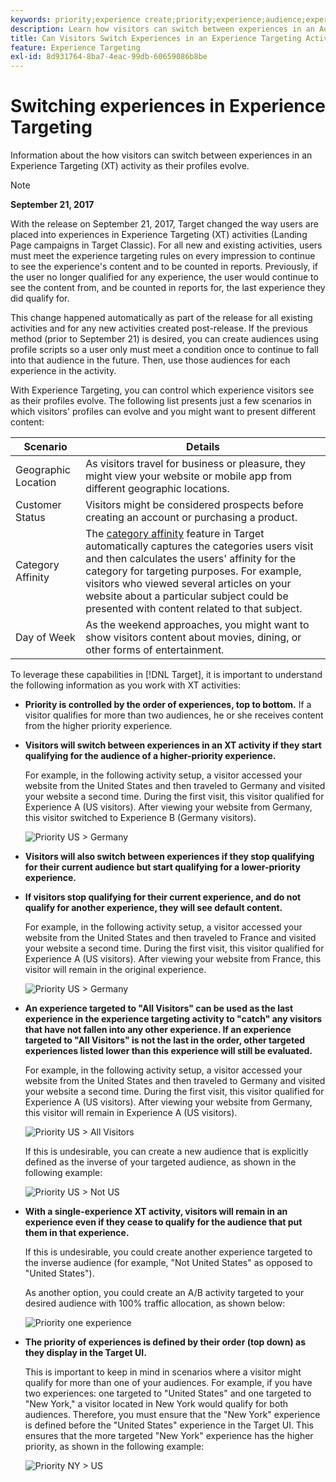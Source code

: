 ```yaml
---
keywords: priority;experience create;priority;experience;audience;experience;switching experiences;visual experience composer
description: Learn how visitors can switch between experiences in an Adobe [!DNL Target] Experience Targeting (XT) activity as their profiles evolve.
title: Can Visitors Switch Experiences in an Experience Targeting Activity?
feature: Experience Targeting
exl-id: 8d931764-8ba7-4eac-99db-60659086b8be
---
```

# Switching experiences in Experience Targeting

Information about the how visitors can switch between experiences in an Experience Targeting (XT) activity as their profiles evolve.

>[!NOTE]
>
>**September 21, 2017**
>
>With the release on September 21, 2017, Target changed the way users are placed into experiences in Experience Targeting (XT) activities (Landing Page campaigns in Target Classic). For all new and existing activities, users must meet the experience targeting rules on every impression to continue to see the experience's content and to be counted in reports. Previously, if the user no longer qualified for any experience, the user would continue to see the content from, and be counted in reports for, the last experience they did qualify for.
>
>This change happened automatically as part of the release for all existing activities and for any new activities created post-release. If the previous method (prior to September 21) is desired, you can create audiences using profile scripts so a user only must meet a condition once to continue to fall into that audience in the future. Then, use those audiences for each experience in the activity.

With Experience Targeting, you can control which experience visitors see as their profiles evolve. The following list presents just a few scenarios in which visitors' profiles can evolve and you might want to present different content:

| Scenario | Details |
|--- |--- |
|Geographic Location|As visitors travel for business or pleasure, they might view your website or mobile app from different geographic locations.|
|Customer Status|Visitors might be considered prospects before creating an account or purchasing a product.|
|Category Affinity|The [category affinity](/help/c-target/c-visitor-profile/category-affinity.md) feature in  Target automatically captures the categories users visit and then calculates the users' affinity for the category for targeting purposes. For example, visitors who viewed several articles on your website about a particular subject could be presented with content related to that subject.|
|Day of Week|As the weekend approaches, you might want to show visitors content about movies, dining, or other forms of entertainment.|

To leverage these capabilities in [!DNL Target], it is important to understand the following information as you work with XT activities:

* **Priority is controlled by the order of experiences, top to bottom.** If a visitor qualifies for more than two audiences, he or she receives content from the higher priority experience. 
* **Visitors will switch between experiences in an XT activity if they start qualifying for the audience of a higher-priority experience.**

  For example, in the following activity setup, a visitor accessed your website from the United States and then traveled to Germany and visited your website a second time. During the first visit, this visitor qualified for Experience A (US visitors). After viewing your website from Germany, this visitor switched to Experience B (Germany visitors).

  ![Priority US > Germany](/help/c-activities/t-experience-target/t-xt-create/assets/xt_priority_us_germany-new.png)

* **Visitors will also switch between experiences if they stop qualifying for their current audience but start qualifying for a lower-priority experience.** 
* **If visitors stop qualifying for their current experience, and do not qualify for another experience, they will see default content.**

  For example, in the following activity setup, a visitor accessed your website from the United States and then traveled to France and visited your website a second time. During the first visit, this visitor qualified for Experience A (US visitors). After viewing your website from France, this visitor will remain in the original experience.

  ![Priority US > Germany](/help/c-activities/t-experience-target/t-xt-create/assets/xt_priority_us_germany-new.png)

* **An experience targeted to "All Visitors" can be used as the last experience in the experience targeting activity to "catch" any visitors that have not fallen into any other experience. If an experience targeted to "All Visitors" is not the last in the order, other targeted experiences listed lower than this experience will still be evaluated.**

  For example, in the following activity setup, a visitor accessed your website from the United States and then traveled to Germany and visited your website a second time. During the first visit, this visitor qualified for Experience A (US visitors). After viewing your website from Germany, this visitor will remain in Experience A (US visitors).

  ![Priority US > All Visitors](/help/c-activities/t-experience-target/t-xt-create/assets/xt_priority_us_all_visitors-new.png)

  If this is undesirable, you can create a new audience that is explicitly defined as the inverse of your targeted audience, as shown in the following example:

  ![Priority US > Not US](/help/c-activities/t-experience-target/t-xt-create/assets/xt_priority_us_not_us-new.png)

* **With a single-experience XT activity, visitors will remain in an experience even if they cease to qualify for the audience that put them in that experience.**

  If this is undesirable, you could create another experience targeted to the inverse audience (for example, "Not United States" as opposed to "United States"). 
  
  As another option, you could create an A/B activity targeted to your desired audience with 100% traffic allocation, as shown below:

  ![Priority one experience](/help/c-activities/t-experience-target/t-xt-create/assets/xt_priority_one_experience-new.png)

* **The priority of experiences is defined by their order (top down) as they display in the Target UI.**

  This is important to keep in mind in scenarios where a visitor might qualify for more than one of your audiences. For example, if you have two experiences: one targeted to "United States" and one targeted to "New York," a visitor located in New York would qualify for both audiences. Therefore, you must ensure that the "New York" experience is defined before the "United States" experience in the Target UI. This ensures that the more targeted "New York" experience has the higher priority, as shown in the following example:

  ![Priority NY > US](/help/c-activities/t-experience-target/t-xt-create/assets/xt_priority_ny_us-new.png)

